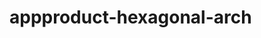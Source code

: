  # appproduct-hexagonal-arch                 
            
         
                     
    
          
            
         
              
 
   
  

